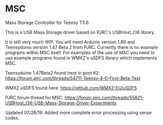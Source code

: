 # MSC
Mass Storage Controller for Teensy T3.6

This is a USB Mass Storage driver based on PJRC's USBHost_t36 library.

It is still very much WIP.
You will need Arduino version 1.89 and Teensyduino version 1.47 Beta 2 from PJRC.
Currently there is no example programs within MSC itself. For examples of the use of MSC
you need to use example programs found in WMXZ's uSDFS library which implements MSC.

Teensyduino 1.47Beta2 found here in post #2:
https://forum.pjrc.com/threads/54711-Teensy-4-0-First-Beta-Test

WMXZ uSDFS found here: https://github.com/WMXZ-EU/uSDFS

PJRC forum thread for MSC: https://forum.pjrc.com/threads/55821-USBHost_t36-USB-Mass-Storage-Driver-Experiments

Updated 07/28/19: Added more complete error processing using sense codes.
